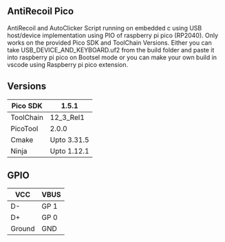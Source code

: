 ## AntiRecoil Pico
AntiRecoil and AutoClicker Script running on embedded c using USB host/device implementation using PIO of raspberry pi pico (RP2040). Only works on the provided Pico SDK and ToolChain Versions. 
Either you can take USB_DEVICE_AND_KEYBOARD.uf2 from the build folder and paste it into raspberry pi pico on Bootsel mode or you can make your own build in vscode using Raspberry pi pico extension.

## Versions

|Pico SDK|1.5.1|
|-|-|
|ToolChain|12_3_Rel1|
|PicoTool|2.0.0|
|Cmake|Upto 3.31.5|
|Ninja|Upto 1.12.1|

## GPIO

|VCC|VBUS|
|-|-|
|D-|GP 1|
|D+|GP 0|
|Ground|GND|
